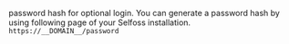password hash for optional login. You can generate a password hash by using following page of your Selfoss installation. `https://__DOMAIN__/password`